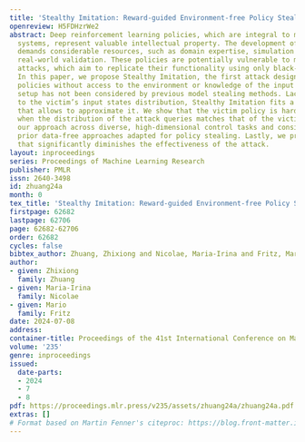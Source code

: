 ```yaml
---
title: 'Stealthy Imitation: Reward-guided Environment-free Policy Stealing'
openreview: H5FDHzrWe2
abstract: Deep reinforcement learning policies, which are integral to modern control
  systems, represent valuable intellectual property. The development of these policies
  demands considerable resources, such as domain expertise, simulation fidelity, and
  real-world validation. These policies are potentially vulnerable to model stealing
  attacks, which aim to replicate their functionality using only black-box access.
  In this paper, we propose Stealthy Imitation, the first attack designed to steal
  policies without access to the environment or knowledge of the input range. This
  setup has not been considered by previous model stealing methods. Lacking access
  to the victim’s input states distribution, Stealthy Imitation fits a reward model
  that allows to approximate it. We show that the victim policy is harder to imitate
  when the distribution of the attack queries matches that of the victim. We evaluate
  our approach across diverse, high-dimensional control tasks and consistently outperform
  prior data-free approaches adapted for policy stealing. Lastly, we propose a countermeasure
  that significantly diminishes the effectiveness of the attack.
layout: inproceedings
series: Proceedings of Machine Learning Research
publisher: PMLR
issn: 2640-3498
id: zhuang24a
month: 0
tex_title: 'Stealthy Imitation: Reward-guided Environment-free Policy Stealing'
firstpage: 62682
lastpage: 62706
page: 62682-62706
order: 62682
cycles: false
bibtex_author: Zhuang, Zhixiong and Nicolae, Maria-Irina and Fritz, Mario
author:
- given: Zhixiong
  family: Zhuang
- given: Maria-Irina
  family: Nicolae
- given: Mario
  family: Fritz
date: 2024-07-08
address:
container-title: Proceedings of the 41st International Conference on Machine Learning
volume: '235'
genre: inproceedings
issued:
  date-parts:
  - 2024
  - 7
  - 8
pdf: https://proceedings.mlr.press/v235/assets/zhuang24a/zhuang24a.pdf
extras: []
# Format based on Martin Fenner's citeproc: https://blog.front-matter.io/posts/citeproc-yaml-for-bibliographies/
---
```

